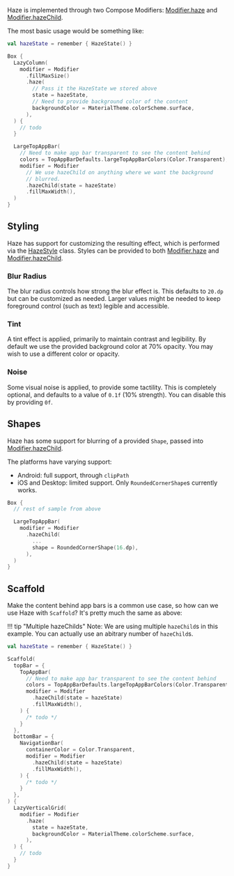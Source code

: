 Haze is implemented through two Compose Modifiers: [Modifier.haze](../api/haze/dev.chrisbanes.haze/haze.html) and [Modifier.hazeChild](../api/haze/dev.chrisbanes.haze/haze-child.html).

The most basic usage would be something like:

``` kotlin hl_lines="1 7-12 21-23"
val hazeState = remember { HazeState() }

Box {
  LazyColumn(
    modifier = Modifier
      .fillMaxSize()
      .haze(
        // Pass it the HazeState we stored above
        state = hazeState,
        // Need to provide background color of the content
        backgroundColor = MaterialTheme.colorScheme.surface,
      ),
  ) {
    // todo
  }

  LargeTopAppBar(
    // Need to make app bar transparent to see the content behind
    colors = TopAppBarDefaults.largeTopAppBarColors(Color.Transparent),
    modifier = Modifier
      // We use hazeChild on anything where we want the background
      // blurred.
      .hazeChild(state = hazeState)
      .fillMaxWidth(),
  )
}
```

## Styling

Haze has support for customizing the resulting effect, which is performed via the [HazeStyle](../api/haze/dev.chrisbanes.haze/-haze-style/) class. Styles can be provided to both [Modifier.haze](../api/haze/dev.chrisbanes.haze/haze.html) and [Modifier.hazeChild](../api/haze/dev.chrisbanes.haze/haze-child.html).

### Blur Radius

The blur radius controls how strong the blur effect is. This defaults to `20.dp` but can be customized as needed. Larger values might be needed to keep foreground control (such as text) legible and accessible.

### Tint

A tint effect is applied, primarily to maintain contrast and legibility. By default we use the provided background color at 70% opacity. You may wish to use a different color or opacity.

### Noise

Some visual noise is applied, to provide some tactility. This is completely optional, and defaults to a value of `0.1f` (10% strength). You can disable this by providing `0f`.

## Shapes

Haze has some support for blurring of a provided `Shape`, passed into [Modifier.hazeChild](../api/haze/dev.chrisbanes.haze/haze-child.html).

The platforms have varying support:

- Android: full support, through `clipPath`
- iOS and Desktop: limited support. Only `RoundedCornerShape`s currently works.

``` kotlin hl_lines="10"
Box {
  // rest of sample from above

  LargeTopAppBar(
    modifier = Modifier
      .hazeChild(
        ...
        shape = RoundedCornerShape(16.dp),
      ),
  )
}
```

## Scaffold

Make the content behind app bars is a common use case, so how can we use Haze with `Scaffold`? It's pretty much the same as above:

!!! tip "Multiple hazeChilds"
    Note: We are using multiple `hazeChild`s in this example. You can actually use an abitrary number of `hazeChild`s.

``` kotlin
val hazeState = remember { HazeState() }

Scaffold(
  topBar = {
    TopAppBar(
      // Need to make app bar transparent to see the content behind
      colors = TopAppBarDefaults.largeTopAppBarColors(Color.Transparent),
      modifier = Modifier
        .hazeChild(state = hazeState)
        .fillMaxWidth(),
    ) {
      /* todo */
    }
  },
  bottomBar = {
    NavigationBar(
      containerColor = Color.Transparent,
      modifier = Modifier
        .hazeChild(state = hazeState)
        .fillMaxWidth(),
    ) {
      /* todo */
    }
  },
) {
  LazyVerticalGrid(
    modifier = Modifier
      .haze(
        state = hazeState,
        backgroundColor = MaterialTheme.colorScheme.surface,
      ),
  ) {
    // todo
  }
}
```
